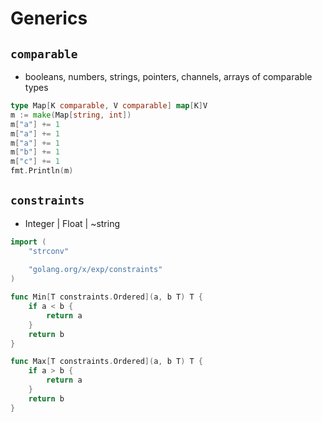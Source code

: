 # Generics

## `comparable`

* booleans, numbers, strings, pointers, channels, arrays of comparable types

```go
type Map[K comparable, V comparable] map[K]V
m := make(Map[string, int])
m["a"] += 1
m["a"] += 1
m["a"] += 1
m["b"] += 1
m["c"] += 1
fmt.Println(m)
```

## `constraints`

* Integer | Float | ~string

```go
import (
    "strconv"
    
    "golang.org/x/exp/constraints"
)

func Min[T constraints.Ordered](a, b T) T {
    if a < b {
        return a
    }
    return b
}

func Max[T constraints.Ordered](a, b T) T {
    if a > b {
        return a
    }
    return b
}
```
